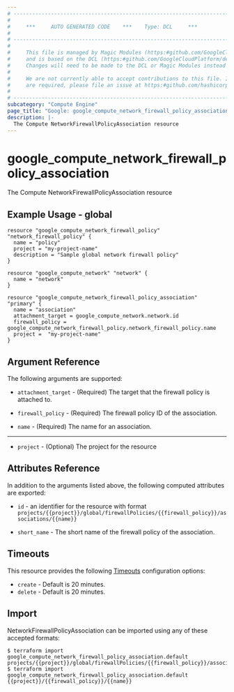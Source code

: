 ```yaml
---
# ----------------------------------------------------------------------------
#
#     ***     AUTO GENERATED CODE    ***    Type: DCL     ***
#
# ----------------------------------------------------------------------------
#
#     This file is managed by Magic Modules (https:#github.com/GoogleCloudPlatform/magic-modules)
#     and is based on the DCL (https:#github.com/GoogleCloudPlatform/declarative-resource-client-library).
#     Changes will need to be made to the DCL or Magic Modules instead of here.
#
#     We are not currently able to accept contributions to this file. If changes
#     are required, please file an issue at https:#github.com/hashicorp/terraform-provider-google/issues/new/choose
#
# ----------------------------------------------------------------------------
subcategory: "Compute Engine"
page_title: "Google: google_compute_network_firewall_policy_association"
description: |-
  The Compute NetworkFirewallPolicyAssociation resource
---
```


# google_compute_network_firewall_policy_association

The Compute NetworkFirewallPolicyAssociation resource

## Example Usage - global
```hcl
resource "google_compute_network_firewall_policy" "network_firewall_policy" {
  name = "policy"
  project = "my-project-name"
  description = "Sample global network firewall policy"
}

resource "google_compute_network" "network" {
  name = "network"
}

resource "google_compute_network_firewall_policy_association" "primary" {
  name = "association"
  attachment_target = google_compute_network.network.id
  firewall_policy =  google_compute_network_firewall_policy.network_firewall_policy.name
  project =  "my-project-name"
}

```

## Argument Reference

The following arguments are supported:

* `attachment_target` -
  (Required)
  The target that the firewall policy is attached to.
  
* `firewall_policy` -
  (Required)
  The firewall policy ID of the association.
  
* `name` -
  (Required)
  The name for an association.
  


- - -

* `project` -
  (Optional)
  The project for the resource
  


## Attributes Reference

In addition to the arguments listed above, the following computed attributes are exported:

* `id` - an identifier for the resource with format `projects/{{project}}/global/firewallPolicies/{{firewall_policy}}/associations/{{name}}`

* `short_name` -
  The short name of the firewall policy of the association.
  
## Timeouts

This resource provides the following
[Timeouts](/docs/configuration/resources.html#timeouts) configuration options:

- `create` - Default is 20 minutes.
- `delete` - Default is 20 minutes.

## Import

NetworkFirewallPolicyAssociation can be imported using any of these accepted formats:

```
$ terraform import google_compute_network_firewall_policy_association.default projects/{{project}}/global/firewallPolicies/{{firewall_policy}}/associations/{{name}}
$ terraform import google_compute_network_firewall_policy_association.default {{project}}/{{firewall_policy}}/{{name}}
```



